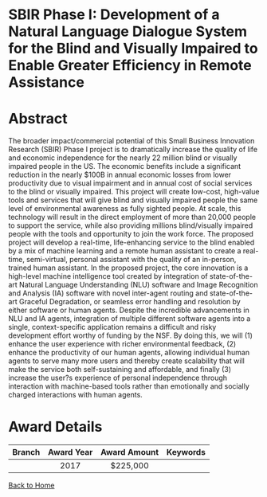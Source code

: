 
SBIR Phase I: Development of a Natural Language Dialogue System for the Blind and Visually Impaired to Enable Greater Efficiency in Remote Assistance
=====================================================================================================================================================

# Abstract


The broader impact/commercial potential of this Small Business Innovation Research (SBIR) Phase I project is to dramatically increase the quality of life and economic independence for the nearly 22 million blind or visually impaired people in the US. The economic benefits include a significant reduction in the nearly $100B in annual economic losses from lower productivity due to visual impairment and in annual cost of social services to the blind or visually impaired. This project will create low-cost, high-value tools and services that will give blind and visually impaired people the same level of environmental awareness as fully sighted people. At scale, this technology will result in the direct employment of more than 20,000 people to support the service, while also providing millions blind/visually impaired people with the tools and opportunity to join the work force. The proposed project will develop a real-time, life-enhancing service to the blind enabled by a mix of machine learning and a remote human assistant to create a real-time, semi-virtual, personal assistant with the quality of an in-person, trained human assistant. In the proposed project, the core innovation is a high-level machine intelligence tool created by integration of state-of-the-art Natural Language Understanding (NLU) software and Image Recognition and Analysis (IA) software with novel inter-agent routing and state-of-the-art Graceful Degradation, or seamless error handling and resolution by either software or human agents. Despite the incredible advancements in NLU and IA agents, integration of multiple different software agents into a single, context-specific application remains a difficult and risky development effort worthy of funding by the NSF. By doing this, we will (1) enhance the user experience with richer environmental feedback, (2) enhance the productivity of our human agents, allowing individual human agents to serve many more users and thereby create scalability that will make the service both self-sustaining and affordable, and finally (3) increase the user?s experience of personal independence through interaction with machine-based tools rather than emotionally and socially charged interactions with human agents.  

# Award Details

|Branch|Award Year|Award Amount|Keywords|
| :---: | :---: | :---: | :---: |
||2017|$225,000||
  
  


[Back to Home](https://github.com/chrischow/dod_sbir_awards/JT/#315)